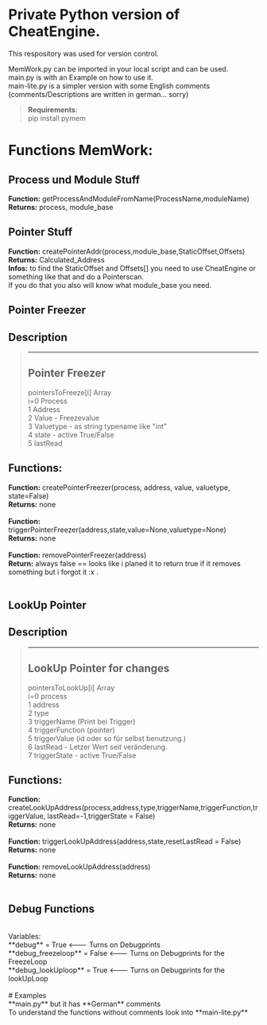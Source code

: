 # Private Python version of CheatEngine.
This respository was used for version control.<br />

MemWork.py can be imported in your local script and can be used. <br />
main.py is with an Example on how to use it.<br />
main-lite.py is a simpler version with some English comments<br/>
(comments/Descriptions are written in german... sorry)<br />

>**Requirements**:<br/>
>pip install pymem

# Functions MemWork:
## Process und Module Stuff
**Function:** getProcessAndModuleFromName(ProcessName,moduleName)<br />
**Returns:** process, module_base<br />

## Pointer Stuff
**Function:** createPointerAddr(process,module_base,StaticOffset,Offsets)<br />
**Returns:** Calculated_Address<br />
**Infos:** to find the StaticOffset and Offsets[] you need to use CheatEngine or something like that and do a Pointerscan.<br/>
If you do that you also will know what module_base you need.

## Pointer Freezer
## Description
>----------------------------------------------------------------------------------
>Pointer Freezer
>----------------------------------------------------------------------------------
>   pointersToFreeze[i] Array<br />
> i=0   Process<br />
>   1   Address <br />
>   2   Value - Freezevalue <br />
>   3   Valuetype - as string typename like "int"<br />
>   4   state - active True/False<br />
>   5   lastRead<br />
## Functions:
**Function:** createPointerFreezer(process, address, value, valuetype, state=False)<br />
**Returns:** none<br />
<br />
**Function:** triggerPointerFreezer(address,state,value=None,valuetype=None)<br />
**Returns:** none<br />
<br />
**Function:** removePointerFreezer(address)<br />
**Return:** always false == looks like i planed it to return true if it removes something but i forgot it :x .<br />
<br />
## LookUp Pointer
## Description
>----------------------------------------------------------------------------------
> LookUp Pointer for changes
>----------------------------------------------------------------------------------
>   pointersToLookUp[i] Array<br />
> i=0   process<br />
>   1   address<br />
>   2   type<br />
>   3   triggerName (Print bei Trigger)<br />
>   4   triggerFunction (pointer)<br />
>   5   triggerValue (id oder so für selbst benutzung.)<br />
>   6   lastRead - Letzer Wert seit veränderung.<br />
>   7   triggerState - active True/False<br />
## Functions:
**Function:** createLookUpAddress(process,address,type,triggerName,triggerFunction,triggerValue, lastRead=-1,triggerState = False)<br />
**Returns:** none<br />
<br />
**Function:** triggerLookUpAddress(address,state,resetLastRead = False)<br />
**Returns:** none<br />
<br />
**Function:** removeLookUpAddress(address)<br />
**Returns:** none<br />
<br />
## Debug Functions
<br />
Variables:<br />
**debug** = True <--- Turns on Debugprints<br />
**debug_freezeloop** = False <--- Turns on Debugprints for the FreezeLoop<br />
**debug_lookUploop** = True <--- Turns on Debugprints for the lookUpLoop<br />
<br/>
# Examples <br/>
**main.py** but it has **German** comments<br/>
To understand the functions without comments look into **main-lite.py**<br/>

